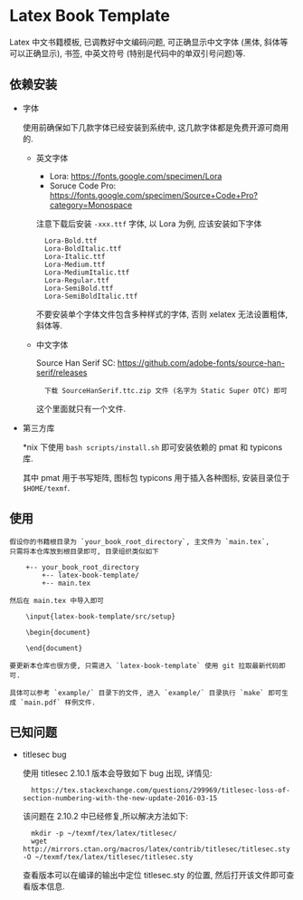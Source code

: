 # Latex Book Template

Latex 中文书籍模板, 已调教好中文编码问题, 可正确显示中文字体 (黑体, 斜体等可以正确显示), 书签, 中英文符号
(特别是代码中的单双引号问题)等.

## 依赖安装

- 字体

    使用前确保如下几款字体已经安装到系统中, 这几款字体都是免费开源可商用的.

    - 英文字体

        - Lora: https://fonts.google.com/specimen/Lora
        - Soruce Code Pro: https://fonts.google.com/specimen/Source+Code+Pro?category=Monospace

        注意下载后安装 `-xxx.ttf` 字体, 以 Lora 为例, 应该安装如下字体

            Lora-Bold.ttf
            Lora-BoldItalic.ttf
            Lora-Italic.ttf
            Lora-Medium.ttf
            Lora-MediumItalic.ttf
            Lora-Regular.ttf
            Lora-SemiBold.ttf
            Lora-SemiBoldItalic.ttf

        不要安装单个字体文件包含多种样式的字体, 否则 xelatex 无法设置粗体, 斜体等.

    - 中文字体

        Source Han Serif SC: https://github.com/adobe-fonts/source-han-serif/releases

            下载 SourceHanSerif.ttc.zip 文件 (名字为 Static Super OTC) 即可

        这个里面就只有一个文件.

- 第三方库

    *nix 下使用 `bash scripts/install.sh` 即可安装依赖的 pmat 和 typicons 库.

    其中 pmat 用于书写矩阵, 图标包 typicons 用于插入各种图标, 安装目录位于 `$HOME/texmf`.

## 使用

    假设你的书籍根目录为 `your_book_root_directory`, 主文件为 `main.tex`,
    只需将本仓库放到根目录即可, 目录组织类似如下

        +-- your_book_root_directory
            +-- latex-book-template/
            +-- main.tex

    然后在 main.tex 中导入即可

        \input{latex-book-template/src/setup}

        \begin{document}

        \end{document}

    要更新本仓库也很方便, 只需进入 `latex-book-template` 使用 git 拉取最新代码即可.

    具体可以参考 `example/` 目录下的文件, 进入 `example/` 目录执行 `make` 即可生成 `main.pdf` 样例文件.

## 已知问题

- titlesec bug

    使用 titlesec 2.10.1 版本会导致如下 bug 出现, 详情见:

        https://tex.stackexchange.com/questions/299969/titlesec-loss-of-section-numbering-with-the-new-update-2016-03-15

    该问题在 2.10.2 中已经修复,所以解决方法如下:

        mkdir -p ~/texmf/tex/latex/titlesec/
        wget http://mirrors.ctan.org/macros/latex/contrib/titlesec/titlesec.sty -O ~/texmf/tex/latex/titlesec/titlesec.sty

    查看版本可以在编译的输出中定位 titlesec.sty 的位置, 然后打开该文件即可查看版本信息.
